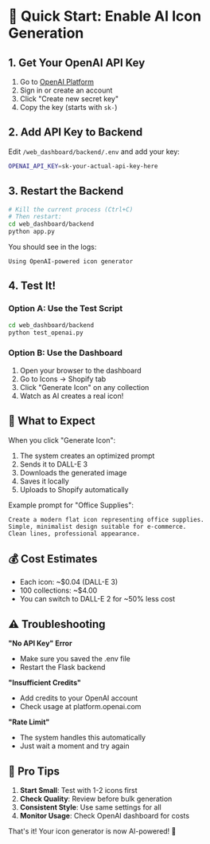 # 🚀 Quick Start: Enable AI Icon Generation

## 1. Get Your OpenAI API Key

1. Go to [OpenAI Platform](https://platform.openai.com/api-keys)
2. Sign in or create an account
3. Click "Create new secret key"
4. Copy the key (starts with `sk-`)

## 2. Add API Key to Backend

Edit `/web_dashboard/backend/.env` and add your key:

```bash
OPENAI_API_KEY=sk-your-actual-api-key-here
```

## 3. Restart the Backend

```bash
# Kill the current process (Ctrl+C)
# Then restart:
cd web_dashboard/backend
python app.py
```

You should see in the logs:
```
Using OpenAI-powered icon generator
```

## 4. Test It!

### Option A: Use the Test Script
```bash
cd web_dashboard/backend
python test_openai.py
```

### Option B: Use the Dashboard
1. Open your browser to the dashboard
2. Go to Icons → Shopify tab
3. Click "Generate Icon" on any collection
4. Watch as AI creates a real icon!

## 🎨 What to Expect

When you click "Generate Icon":
1. The system creates an optimized prompt
2. Sends it to DALL-E 3
3. Downloads the generated image
4. Saves it locally
5. Uploads to Shopify automatically

Example prompt for "Office Supplies":
```
Create a modern flat icon representing office supplies. 
Simple, minimalist design suitable for e-commerce. 
Clean lines, professional appearance.
```

## 💰 Cost Estimates

- Each icon: ~$0.04 (DALL-E 3)
- 100 collections: ~$4.00
- You can switch to DALL-E 2 for ~50% less cost

## ⚠️ Troubleshooting

**"No API Key" Error**
- Make sure you saved the .env file
- Restart the Flask backend

**"Insufficient Credits"**
- Add credits to your OpenAI account
- Check usage at platform.openai.com

**"Rate Limit"**
- The system handles this automatically
- Just wait a moment and try again

## 🎯 Pro Tips

1. **Start Small**: Test with 1-2 icons first
2. **Check Quality**: Review before bulk generation
3. **Consistent Style**: Use same settings for all
4. **Monitor Usage**: Check OpenAI dashboard for costs

That's it! Your icon generator is now AI-powered! 🎉